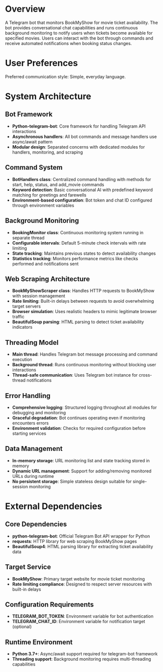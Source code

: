 # Overview

A Telegram bot that monitors BookMyShow for movie ticket availability. The bot provides conversational chat capabilities and runs continuous background monitoring to notify users when tickets become available for specified movies. Users can interact with the bot through commands and receive automated notifications when booking status changes.

# User Preferences

Preferred communication style: Simple, everyday language.

# System Architecture

## Bot Framework
- **Python-telegram-bot**: Core framework for handling Telegram API interactions
- **Asynchronous handlers**: All bot commands and message handlers use async/await pattern
- **Modular design**: Separated concerns with dedicated modules for handlers, monitoring, and scraping

## Command System
- **BotHandlers class**: Centralized command handling with methods for start, help, status, and add_movie commands
- **Keyword detection**: Basic conversational AI with predefined keyword matching for greetings and farewells
- **Environment-based configuration**: Bot token and chat ID configured through environment variables

## Background Monitoring
- **BookingMonitor class**: Continuous monitoring system running in separate thread
- **Configurable intervals**: Default 5-minute check intervals with rate limiting
- **State tracking**: Maintains previous states to detect availability changes
- **Statistics tracking**: Monitors performance metrics like checks performed and notifications sent

## Web Scraping Architecture
- **BookMyShowScraper class**: Handles HTTP requests to BookMyShow with session management
- **Rate limiting**: Built-in delays between requests to avoid overwhelming target servers
- **Browser simulation**: Uses realistic headers to mimic legitimate browser traffic
- **BeautifulSoup parsing**: HTML parsing to detect ticket availability indicators

## Threading Model
- **Main thread**: Handles Telegram bot message processing and command execution
- **Background thread**: Runs continuous monitoring without blocking user interactions
- **Thread-safe communication**: Uses Telegram bot instance for cross-thread notifications

## Error Handling
- **Comprehensive logging**: Structured logging throughout all modules for debugging and monitoring
- **Graceful degradation**: Bot continues operating even if monitoring encounters errors
- **Environment validation**: Checks for required configuration before starting services

## Data Management
- **In-memory storage**: URL monitoring list and state tracking stored in memory
- **Dynamic URL management**: Support for adding/removing monitored URLs during runtime
- **No persistent storage**: Simple stateless design suitable for single-session monitoring

# External Dependencies

## Core Dependencies
- **python-telegram-bot**: Official Telegram Bot API wrapper for Python
- **requests**: HTTP library for web scraping BookMyShow pages
- **BeautifulSoup4**: HTML parsing library for extracting ticket availability data

## Target Service
- **BookMyShow**: Primary target website for movie ticket monitoring
- **Rate limiting compliance**: Designed to respect server resources with built-in delays

## Configuration Requirements
- **TELEGRAM_BOT_TOKEN**: Environment variable for bot authentication
- **TELEGRAM_CHAT_ID**: Environment variable for notification target (optional)

## Runtime Environment
- **Python 3.7+**: Async/await support required for telegram-bot framework
- **Threading support**: Background monitoring requires multi-threading capabilities